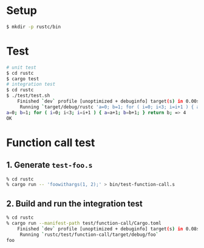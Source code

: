 # Setup

```bash
$ mkdir -p rustc/bin
```

# Test

```bash
# unit test
$ cd rustc
$ cargo test
# integration test
$ cd rustc
$ ./test/test.sh
    Finished `dev` profile [unoptimized + debuginfo] target(s) in 0.00s
     Running `target/debug/rustc 'a=0; b=1; for ( i=0; i<3; i=i+1 ) { a=a+1; b=b+1; } return b;'`
a=0; b=1; for ( i=0; i<3; i=i+1 ) { a=a+1; b=b+1; } return b; => 4
OK

```

# Function call test

## 1. Generate `test-foo.s`

```bash
% cd rustc
% cargo run -- 'foowithargs(1, 2);' > bin/test-function-call.s
```

## 2. Build and run the integration test

```sh
% cd rustc
% cargo run --manifest-path test/function-call/Cargo.toml
    Finished `dev` profile [unoptimized + debuginfo] target(s) in 0.08s
     Running `rustc/test/function-call/target/debug/foo`
foo
```